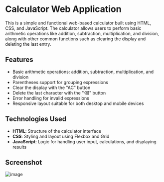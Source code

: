 # Calculator Web Application

This is a simple and functional web-based calculator built using HTML, CSS, and JavaScript. The calculator allows users to perform basic arithmetic operations like addition, subtraction, multiplication, and division, along with other common functions such as clearing the display and deleting the last entry.

## Features
- Basic arithmetic operations: addition, subtraction, multiplication, and division
- Parentheses support for grouping expressions
- Clear the display with the "AC" button
- Delete the last character with the "⌫" button
- Error handling for invalid expressions
- Responsive layout suitable for both desktop and mobile devices


## Technologies Used
- **HTML**: Structure of the calculator interface
- **CSS**: Styling and layout using Flexbox and Grid
- **JavaScript**: Logic for handling user input, calculations, and displaying results

## Screenshot
![image](https://github.com/user-attachments/assets/1fc14a87-e6cf-431c-8c5e-86db8b867c7a)
